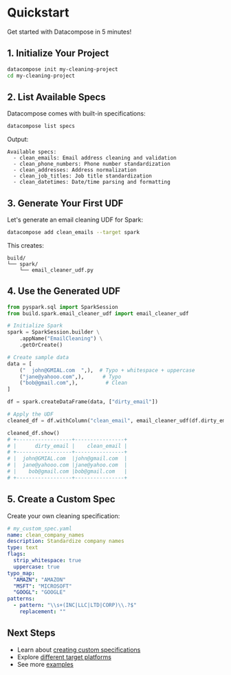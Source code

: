 # Quickstart

Get started with Datacompose in 5 minutes!

## 1. Initialize Your Project

```bash
datacompose init my-cleaning-project
cd my-cleaning-project
```

## 2. List Available Specs

Datacompose comes with built-in specifications:

```bash
datacompose list specs
```

Output:

```
Available specs:
  - clean_emails: Email address cleaning and validation
  - clean_phone_numbers: Phone number standardization
  - clean_addresses: Address normalization
  - clean_job_titles: Job title standardization
  - clean_datetimes: Date/time parsing and formatting
```

## 3. Generate Your First UDF

Let's generate an email cleaning UDF for Spark:

```bash
datacompose add clean_emails --target spark
```

This creates:

```
build/
└── spark/
    └── email_cleaner_udf.py
```

## 4. Use the Generated UDF

```python
from pyspark.sql import SparkSession
from build.spark.email_cleaner_udf import email_cleaner_udf

# Initialize Spark
spark = SparkSession.builder \
    .appName("EmailCleaning") \
    .getOrCreate()

# Create sample data
data = [
    ("  john@GMIAL.com  ",),  # Typo + whitespace + uppercase
    ("jane@yahooo.com",),      # Typo
    ("bob@gmail.com",),         # Clean
]

df = spark.createDataFrame(data, ["dirty_email"])

# Apply the UDF
cleaned_df = df.withColumn("clean_email", email_cleaner_udf(df.dirty_email))

cleaned_df.show()
# +------------------+----------------+
# |      dirty_email |    clean_email |
# +------------------+----------------+
# |  john@GMIAL.com  |john@gmail.com  |
# |  jane@yahooo.com |jane@yahoo.com  |
# |    bob@gmail.com |bob@gmail.com   |
# +------------------+----------------+
```

## 5. Create a Custom Spec

Create your own cleaning specification:

```yaml
# my_custom_spec.yaml
name: clean_company_names
description: Standardize company names
type: text
flags:
  strip_whitespace: true
  uppercase: true
typo_map:
  "AMAZN": "AMAZON"
  "MSFT": "MICROSOFT"
  "GOOGL": "GOOGLE"
patterns:
  - pattern: "\\s+(INC|LLC|LTD|CORP)\\.?$"
    replacement: ""
```

## Next Steps

- Learn about [creating custom specifications](../user-guide/specifications.md)
- Explore [different target platforms](../user-guide/targets.md)
- See more [examples](../examples/index.md)
